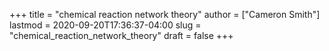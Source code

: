 +++
title = "chemical reaction network theory"
author = ["Cameron Smith"]
lastmod = 2020-09-20T17:36:37-04:00
slug = "chemical_reaction_network_theory"
draft = false
+++

